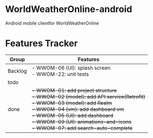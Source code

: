 # WorldWeatherOnline-android
Android mobile clientfor WorldWeatherOnline



# Features Tracker
| Group 	| Features 	|
|-	|-	|
| Backlog 	|  - WWOM-06 (UI): splash screen<br>- WWOM-22: unit tests 	|
| todo 	|   	|
| done 	| ~~- WWOM-01: add project structure<br>- WWOM-02 (model): add API service(Retrofit)<br>- WWOM-03 (model): add Realm<br>- WWOM-04 (vm): add dashboard vm<br>- WWOM-05 (UI): add dashboard<br>- WWOM-09 (UI): animations-and-icons<br> - WWOM-07: add search-auto-complete<br>~~	|
